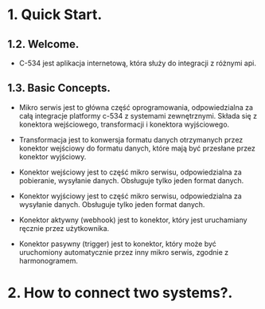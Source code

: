 # 1. Quick Start.
## 1.2. Welcome.
* C-534 jest aplikacja internetową, która służy do integracji z różnymi api. 

## 1.3. Basic Concepts.
* Mikro serwis  jest to główna część oprogramowania, odpowiedzialna za całą integracje platformy c-534 z systemami zewnętrznymi. Składa się z konektora wejściowego, transformacji i konektora wyjściowego.

* Transformacja jest to konwersja formatu danych otrzymanych przez konektor wejściowy do formatu danych, które mają być przesłane przez konektor wyjściowy.

* Konektor wejściowy jest to część mikro serwisu, odpowiedzialna za pobieranie, wysyłanie danych. Obsługuje tylko jeden format danych.

* Konektor wyjściowy jest to część mikro serwisu, odpowiedzialna za wysyłanie danych. Obsługuje tylko jeden format danych.

* Konektor aktywny (webhook) jest to konektor, który jest uruchamiany ręcznie  przez użytkownika.

* Konektor pasywny (trigger) jest to konektor, który może być uruchomiony automatycznie przez inny mikro serwis, zgodnie z harmonogramem.

# 2. How to connect two systems?.